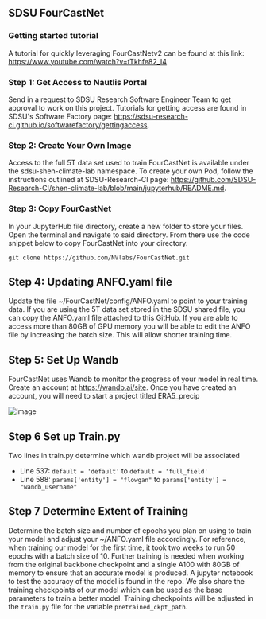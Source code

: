## SDSU FourCastNet 

### Getting started tutorial

A tutorial for quickly leveraging FourCastNetv2 can be found at this link: https://www.youtube.com/watch?v=tTkhfe82_I4

### Step 1: Get Access to Nautlis Portal

Send in a request to SDSU Research Software Engineer Team to get approval to work on this project. Tutorials for getting access are found in SDSU's Software Factory page: https://sdsu-research-ci.github.io/softwarefactory/gettingaccess.

### Step 2: Create Your Own Image 

Access to the full 5T data set used to train FourCastNet is available under the sdsu-shen-climate-lab namespace. To create your own Pod, follow the instructions outlined at SDSU-Research-CI page: https://github.com/SDSU-Research-CI/shen-climate-lab/blob/main/jupyterhub/README.md.

### Step 3: Copy FourCastNet 

In your JupyterHub file directory, create a new folder to store your files. Open the terminal and navigate to said directory. From there use the code snippet below to copy FourCastNet into your directory. 
```
git clone https://github.com/NVlabs/FourCastNet.git
```

## Step 4: Updating ANFO.yaml file 

Update the file ~/FourCastNet/config/ANFO.yaml to point to your training data. If you are using the 5T data set stored in the SDSU shared file, you can copy the ANFO.yaml file attached to this GitHub. If you are able to access more than 80GB of GPU memory you will be able to edit the ANFO file by increasing the batch size. This will allow shorter training time.

## Step 5: Set Up Wandb 

FourCastNet uses Wandb to monitor the progress of your model in real time. Create an account at https://wandb.ai/site. Once you have created an account, you will need to start a project titled ERA5_precip 

![image](https://github.com/abramburrows/FourCastNet-with-JuypterLabs/assets/147460119/cbbf648c-e1d4-47f5-9098-630b2965d939)

## Step 6 Set up Train.py 

Two lines in train.py determine which wandb project will be associated
- Line 537: ``` default = 'default' ``` to  ``` default = 'full_field' ```
- Line 588: ``` params['entity'] = "flowgan" ``` to ``` params['entity'] = "wandb_username" ```

## Step 7 Determine Extent of Training 

Determine the batch size and number of epochs you plan on using to train your model and adjust your ~/ANFO.yaml file accordingly. For reference, when training our model for the first time, it took two weeks to run 50 epochs with a batch size of 10. Further training is needed when working from the original backbone checkpoint and a single A100 with 80GB of memory to ensure that an accurate model is produced. A jupyter notebook to test the accuracy of the model is found in the repo. We also share the training checkpoints of our model which can be used as the base parameters to train a better model.
Training checkpoints will be adjusted in the ```train.py``` file for the variable ```pretrained_ckpt_path```.
